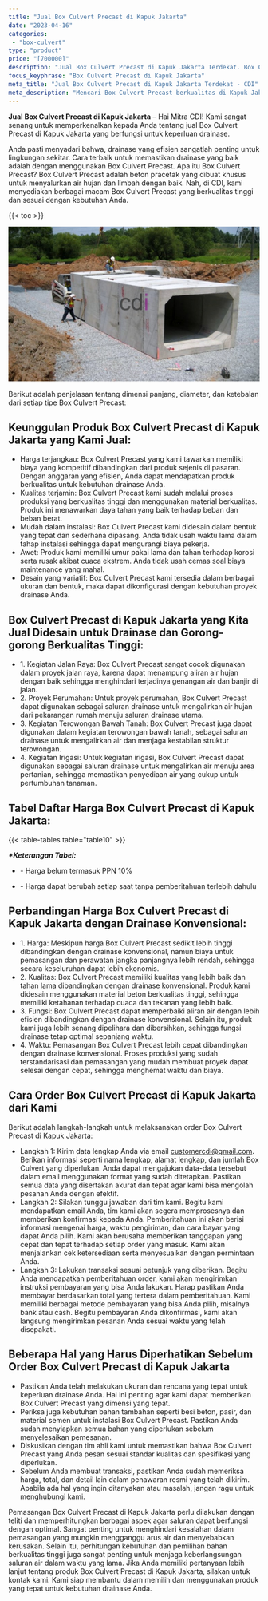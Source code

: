 ```yaml
---
title: "Jual Box Culvert Precast di Kapuk Jakarta"
date: "2023-04-16"
categories:
 - "box-culvert"
type: "product"
price: "[700000]"
description: "Jual Box Culvert Precast di Kapuk Jakarta Terdekat. Box Culvert Precast ini menjadi solusi utama dalam proyek pembangunan sebagai saluran drainase yang prima dan berkualitas tinggi. Konsultasikan kebutuhan Anda sekarang."
focus_keyphrase: "Box Culvert Precast di Kapuk Jakarta"
meta_title: "Jual Box Culvert Precast di Kapuk Jakarta Terdekat - CDI"
meta_description: "Mencari Box Culvert Precast berkualitas di Kapuk Jakarta? Layanan profesional kami siap membantu dengan kualitas premium. Dapatkan informasi sekarang."
---
```


**Jual Box Culvert Precast di Kapuk Jakarta** – Hai Mitra CDI! Kami sangat senang untuk memperkenalkan kepada Anda tentang jual Box Culvert Precast di Kapuk Jakarta yang berfungsi untuk keperluan drainase.

Anda pasti menyadari bahwa, drainase yang efisien sangatlah penting untuk lingkungan sekitar. Cara terbaik untuk memastikan drainase yang baik adalah dengan menggunakan Box Culvert Precast. Apa itu Box Culvert Precast? Box Culvert Precast adalah beton pracetak yang dibuat khusus untuk menyalurkan air hujan dan limbah dengan baik. Nah, di CDI, kami menyediakan berbagai macam Box Culvert Precast yang berkualitas tinggi dan sesuai dengan kebutuhan Anda.

{{< toc >}}

![Jual Box Culvert Precast di Kapuk Jakarta](/images/box-culvert/box-culvert-07.jpg)

Berikut adalah penjelasan tentang dimensi panjang, diameter, dan ketebalan dari setiap tipe Box Culvert Precast: 

## Keunggulan Produk Box Culvert Precast di Kapuk Jakarta yang Kami Jual:

*   Harga terjangkau: Box Culvert Precast yang kami tawarkan memiliki biaya yang kompetitif dibandingkan dari produk sejenis di pasaran. Dengan anggaran yang efisien, Anda dapat mendapatkan produk berkualitas untuk kebutuhan drainase Anda.
*   Kualitas terjamin: Box Culvert Precast kami sudah melalui proses produksi yang berkualitas tinggi dan menggunakan material berkualitas. Produk ini menawarkan daya tahan yang baik terhadap beban dan beban berat.
*   Mudah dalam instalasi: Box Culvert Precast kami didesain dalam bentuk yang tepat dan sederhana dipasang. Anda tidak usah waktu lama dalam tahap instalasi sehingga dapat mengurangi biaya pekerja.
*   Awet: Produk kami memiliki umur pakai lama dan tahan terhadap korosi serta rusak akibat cuaca ekstrem. Anda tidak usah cemas soal biaya maintenance yang mahal.
*   Desain yang variatif: Box Culvert Precast kami tersedia dalam berbagai ukuran dan bentuk, maka dapat dikonfigurasi dengan kebutuhan proyek drainase Anda.

## Box Culvert Precast di Kapuk Jakarta yang Kita Jual Didesain untuk Drainase dan Gorong-gorong Berkualitas Tinggi:

*   1\. Kegiatan Jalan Raya: Box Culvert Precast sangat cocok digunakan dalam proyek jalan raya, karena dapat menampung aliran air hujan dengan baik sehingga menghindari terjadinya genangan air dan banjir di jalan.
*   2\. Proyek Perumahan: Untuk proyek perumahan, Box Culvert Precast dapat digunakan sebagai saluran drainase untuk mengalirkan air hujan dari pekarangan rumah menuju saluran drainase utama.
*   3\. Kegiatan Terowongan Bawah Tanah: Box Culvert Precast juga dapat digunakan dalam kegiatan terowongan bawah tanah, sebagai saluran drainase untuk mengalirkan air dan menjaga kestabilan struktur terowongan.
*   4\. Kegiatan Irigasi: Untuk kegiatan irigasi, Box Culvert Precast dapat digunakan sebagai saluran drainase untuk mengalirkan air menuju area pertanian, sehingga memastikan penyediaan air yang cukup untuk pertumbuhan tanaman.

## Tabel Daftar Harga Box Culvert Precast di Kapuk Jakarta:

{{< table-tables table="table10" >}}

**_\*Keterangan Tabel:_**

*   \- Harga belum termasuk PPN 10%

*   \- Harga dapat berubah setiap saat tanpa pemberitahuan terlebih dahulu

## Perbandingan Harga Box Culvert Precast di Kapuk Jakarta dengan Drainase Konvensional:

*   1\. Harga: Meskipun harga Box Culvert Precast sedikit lebih tinggi dibandingkan dengan drainase konvensional, namun biaya untuk pemasangan dan perawatan jangka panjangnya lebih rendah, sehingga secara keseluruhan dapat lebih ekonomis.
*   2\. Kualitas: Box Culvert Precast memiliki kualitas yang lebih baik dan tahan lama dibandingkan dengan drainase konvensional. Produk kami didesain menggunakan material beton berkualitas tinggi, sehingga memiliki ketahanan terhadap cuaca dan tekanan yang lebih baik.
*   3\. Fungsi: Box Culvert Precast dapat memperbaiki aliran air dengan lebih efisien dibandingkan dengan drainase konvensional. Selain itu, produk kami juga lebih senang dipelihara dan dibersihkan, sehingga fungsi drainase tetap optimal sepanjang waktu.
*   4\. Waktu: Pemasangan Box Culvert Precast lebih cepat dibandingkan dengan drainase konvensional. Proses produksi yang sudah terstandarisasi dan pemasangan yang mudah membuat proyek dapat selesai dengan cepat, sehingga menghemat waktu dan biaya.

## Cara Order Box Culvert Precast di Kapuk Jakarta dari Kami

Berikut adalah langkah-langkah untuk melaksanakan order Box Culvert Precast di Kapuk Jakarta:

*   Langkah 1: Kirim data lengkap Anda via email customercdi@gmail.com. Berikan informasi seperti nama lengkap, alamat lengkap, dan jumlah Box Culvert yang diperlukan.
Anda dapat mengajukan data-data tersebut dalam email menggunakan format yang sudah ditetapkan. Pastikan semua data yang disertakan akurat dan tepat agar kami bisa mengolah pesanan Anda dengan efektif.
*   Langkah 2: Silakan tunggu jawaban dari tim kami. Begitu kami mendapatkan email Anda, tim kami akan segera memprosesnya dan memberikan konfirmasi kepada Anda. Pemberitahuan ini akan berisi informasi mengenai harga, waktu pengiriman, dan cara bayar yang dapat Anda pilih.
Kami akan berusaha memberikan tanggapan yang cepat dan tepat terhadap setiap order yang masuk. Kami akan menjalankan cek ketersediaan serta menyesuaikan dengan permintaan Anda.
*   Langkah 3: Lakukan transaksi sesuai petunjuk yang diberikan. Begitu Anda mendapatkan pemberitahuan order, kami akan mengirimkan instruksi pembayaran yang bisa Anda lakukan. Harap pastikan Anda membayar berdasarkan total yang tertera dalam pemberitahuan.
Kami memiliki berbagai metode pembayaran yang bisa Anda pilih, misalnya bank atau cash. Begitu pembayaran Anda dikonfirmasi, kami akan langsung mengirimkan pesanan Anda sesuai waktu yang telah disepakati.

## Beberapa Hal yang Harus Diperhatikan Sebelum Order Box Culvert Precast di Kapuk Jakarta

*   Pastikan Anda telah melakukan ukuran dan rencana yang tepat untuk keperluan drainase Anda. Hal ini penting agar kami dapat memberikan Box Culvert Precast yang dimensi yang tepat.
*   Periksa juga kebutuhan bahan tambahan seperti besi beton, pasir, dan material semen untuk instalasi Box Culvert Precast. Pastikan Anda sudah menyiapkan semua bahan yang diperlukan sebelum menyelesaikan pemesanan.
*   Diskusikan dengan tim ahli kami untuk memastikan bahwa Box Culvert Precast yang Anda pesan sesuai standar kualitas dan spesifikasi yang diperlukan.
*   Sebelum Anda membuat transaksi, pastikan Anda sudah memeriksa harga, total, dan detail lain dalam penawaran resmi yang telah dikirim. Apabila ada hal yang ingin ditanyakan atau masalah, jangan ragu untuk menghubungi kami.

Pemasangan Box Culvert Precast di Kapuk Jakarta perlu dilakukan dengan teliti dan memperhitungkan berbagai aspek agar saluran dapat berfungsi dengan optimal. Sangat penting untuk menghindari kesalahan dalam pemasangan yang mungkin mengganggu arus air dan menyebabkan kerusakan. Selain itu, perhitungan kebutuhan dan pemilihan bahan berkualitas tinggi juga sangat penting untuk menjaga keberlangsungan saluran air dalam waktu yang lama. Jika Anda memiliki pertanyaan lebih lanjut tentang produk Box Culvert Precast di Kapuk Jakarta, silakan untuk kontak kami. Kami siap membantu dalam memilih dan menggunakan produk yang tepat untuk kebutuhan drainase Anda.
